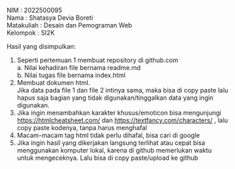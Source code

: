NIM : 2022500095<br>
Nama : Shatasya Devia Boreti<br>
Matakuliah : Desain dan Pemograman Web<br>
Kelompok : SI2K<br>

Hasil yang disimpulkan:<br>
1. Seperti pertemuan 1 membuat repository di <a>github.com</a><br>
	 a. Nilai kehadiran file bernama readme.md<br>
   b. Nilai tugas file bernama index.html<br>
2. Membuat dokumen html.<br>
   Jika data pada file 1 dan file 2 intinya sama, maka bisa di copy paste lalu hapus saja bagian yang tidak digunakan/tinggalkan data yang ingin digunakan.
3. Jika ingin menambahkan karakter khusus/emoticon bisa mengunjungi <a>https://htmlcheatsheet.com/ dan https://textfancy.com/characters/</a> , lalu copy paste kodenya, tanpa harus menghafal<br>
4. Macam-macam tag html tidak perlu dihafal, bisa cari di google<br>
5. Jika ingin hasil yang dikerjakan langsung terlihat atau cepat bisa menggunakan komputer lokal, karena di github memerlukan waktu untuk mengeceknya. Lalu bisa di copy paste/upload ke github<br>

